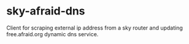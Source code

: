 sky-afraid-dns
==============

Client for scraping external ip address from a sky router and updating free.afraid.org dynamic dns service.
